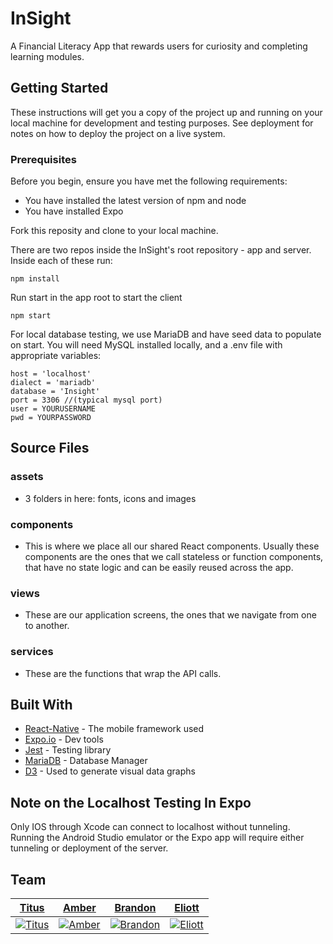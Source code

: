 # InSight
A Financial Literacy App that rewards users for curiosity and completing learning modules.

## Getting Started

These instructions will get you a copy of the project up and running on your local machine for development and testing purposes. See deployment for notes on how to deploy the project on a live system.

### Prerequisites

Before you begin, ensure you have met the following requirements: 
  * You have installed the latest version of npm and node
  * You have installed Expo

Fork this reposity and clone to your local machine. 

There are two repos inside the InSight's root repository - app and server. 
Inside each of these run:

```
npm install
```

Run start in the app root to start the client
```
npm start
```
For local database testing, we use MariaDB and have seed data to populate on start. You will need MySQL installed locally, and a .env file with appropriate variables: 
```
host = 'localhost'
dialect = 'mariadb'
database = 'Insight'
port = 3306 //(typical mysql port)
user = YOURUSERNAME
pwd = YOURPASSWORD
```

## Source Files
### assets 
  * 3 folders in here: fonts, icons and images

### components 
  * This is where we place all our shared React components. Usually these components are the ones that we call stateless or function components, that have no state logic and can be easily reused across the app.

### views 
  * These are our application screens, the ones that we navigate from one to another. 

### services 
  *  These are the functions that wrap the API calls.

## Built With

* [React-Native](https://facebook.github.io/react-native/) - The mobile framework used
* [Expo.io](https://expo.io/) - Dev tools
* [Jest](https://jestjs.io/) - Testing library
* [MariaDB](https://mariadb.org/) - Database Manager
* [D3](https://d3js.org/) - Used to generate visual data graphs

## Note on the Localhost Testing In Expo
Only IOS through Xcode can connect to localhost without tunneling. Running the Android Studio emulator or the Expo app will require either tunneling or deployment of the server.

## Team

| <a href="https://github.com/tcharles23" target="_blank">**Titus**</a> | <a href="https://github.com/amberjones" target="_blank">**Amber**</a> |   <a href="https://github.com/btheard3" target="_blank">**Brandon**</a> |<a href="https://github.com/BunnyDunker" target="_blank">**Eliott**</a> |
| :---: |:---:| :---:| :---: |
| [![Titus](https://avatars3.githubusercontent.com/u/46572767?s=50)](https://github.com/tcharles23)  |[![Amber](https://avatars0.githubusercontent.com/u/51866859?s=50)](https://github.com/amberjones)  | [![Brandon](https://avatars0.githubusercontent.com/u/24530908?s=50)](https://github.com/btheard3)  | [![Eliott](https://avatars0.githubusercontent.com/u/35610640?s=50)](https://github.com/BunnyDunker) | 


